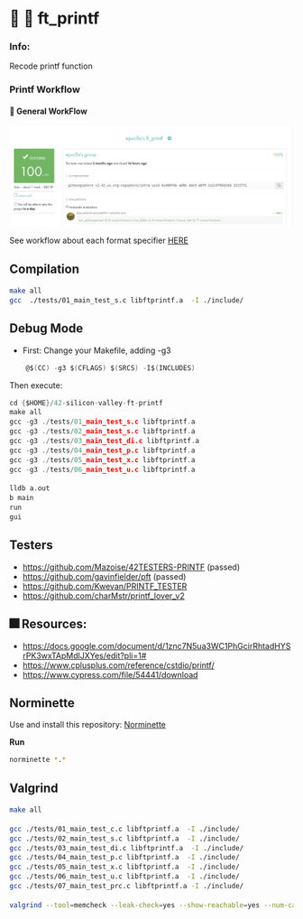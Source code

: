 # :palm_tree: :ear_of_rice: ft_printf

### Info:
Recode printf function

### Printf Workflow

#### :bell: General WorkFlow
![General Flow](img/graded_by_moulinete.png)


See workflow about each format specifier  [HERE](https://drive.google.com/file/d/1zPrMQ2q4wuR16TWdBtKlLVVquNKdpGmb/view?usp=sharing)

## Compilation
```bash
make all
gcc  ./tests/01_main_test_s.c libftprintf.a  -I ./include/
```

## Debug  Mode 

- First: Change your Makefile, adding -g3
```c
	@$(CC) -g3 $(CFLAGS) $(SRCS) -I$(INCLUDES)
```
Then execute:
```c
cd {$HOME}/42-silicon-valley-ft-printf
make all
gcc -g3 ./tests/01_main_test_s.c libftprintf.a
gcc -g3 ./tests/02_main_test_s.c libftprintf.a
gcc -g3 ./tests/03_main_test_di.c libftprintf.a
gcc -g3 ./tests/04_main_test_p.c libftprintf.a
gcc -g3 ./tests/05_main_test_x.c libftprintf.a
gcc -g3 ./tests/06_main_test_u.c libftprintf.a

lldb a.out
b main
run
gui

```
## Testers

- https://github.com/Mazoise/42TESTERS-PRINTF (passed)
- https://github.com/gavinfielder/pft	(passed)
- https://github.com/Kwevan/PRINTF_TESTER
- https://github.com/charMstr/printf_lover_v2

## :fireworks: Resources:
- https://docs.google.com/document/d/1znc7N5ua3WC1PhGcirRhtadHYSrPK3wxTApMdlJXYes/edit?pli=1#
- https://www.cplusplus.com/reference/cstdio/printf/
- https://www.cypress.com/file/54441/download

## Norminette

Use and install this repository: 
[ Norminette ](https://github.com/42sp/norminette-client.git)

**Run**
```bash
norminette *.*
```

## Valgrind

```bash
make all

gcc ./tests/01_main_test_c.c libftprintf.a  -I ./include/
gcc ./tests/02_main_test_s.c libftprintf.a  -I ./include/
gcc ./tests/03_main_test_di.c libftprintf.a  -I ./include/
gcc ./tests/04_main_test_p.c libftprintf.a  -I ./include/
gcc ./tests/05_main_test_x.c libftprintf.a  -I ./include/
gcc ./tests/06_main_test_u.c libftprintf.a  -I ./include/
gcc ./tests/07_main_test_prc.c libftprintf.a -I ./include/

valgrind --tool=memcheck --leak-check=yes --show-reachable=yes --num-callers=20 --track-origins=yes --track-fds=yes ./a.out

```